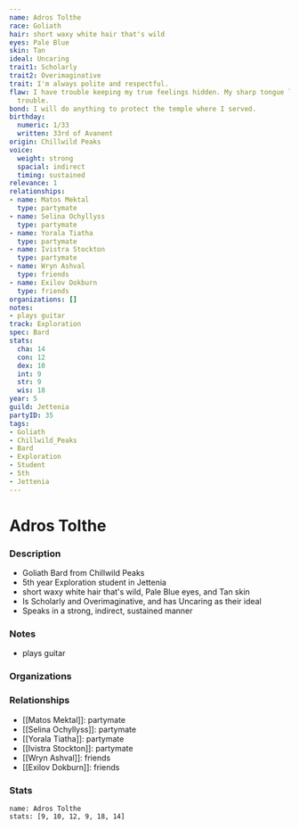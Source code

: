 ```yaml
---
name: Adros Tolthe
race: Goliath
hair: short waxy white hair that's wild
eyes: Pale Blue
skin: Tan
ideal: Uncaring
trait1: Scholarly
trait2: Overimaginative
trait: I'm always polite and respectful.
flaw: I have trouble keeping my true feelings hidden. My sharp tongue lands me in
  trouble.
bond: I will do anything to protect the temple where I served.
birthday:
  numeric: 1/33
  written: 33rd of Avanent
origin: Chillwild Peaks
voice:
  weight: strong
  spacial: indirect
  timing: sustained
relevance: 1
relationships:
- name: Matos Mektal
  type: partymate
- name: Selina Ochyllyss
  type: partymate
- name: Yorala Tiatha
  type: partymate
- name: Ivistra Stockton
  type: partymate
- name: Wryn Ashval
  type: friends
- name: Exilov Dokburn
  type: friends
organizations: []
notes:
- plays guitar
track: Exploration
spec: Bard
stats:
  cha: 14
  con: 12
  dex: 10
  int: 9
  str: 9
  wis: 18
year: 5
guild: Jettenia
partyID: 35
tags:
- Goliath
- Chillwild_Peaks
- Bard
- Exploration
- Student
- 5th
- Jettenia
---
```

# Adros Tolthe
### Description
- Goliath Bard from Chillwild Peaks
- 5th year Exploration student in Jettenia
- short waxy white hair that's wild, Pale Blue eyes, and Tan skin
- Is Scholarly and Overimaginative, and has Uncaring as their ideal
- Speaks in a strong, indirect, sustained manner

### Notes
- plays guitar

### Organizations

### Relationships
- [[Matos Mektal]]: partymate
- [[Selina Ochyllyss]]: partymate
- [[Yorala Tiatha]]: partymate
- [[Ivistra Stockton]]: partymate
- [[Wryn Ashval]]: friends
- [[Exilov Dokburn]]: friends

### Stats
```statblock
name: Adros Tolthe
stats: [9, 10, 12, 9, 18, 14]
```